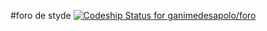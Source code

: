 #foro de styde
[ ![Codeship Status for ganimedesapolo/foro](https://app.codeship.com/projects/643a45f0-8cce-0135-640e-1aa900753852/status?branch=master)](https://app.codeship.com/projects/249598)